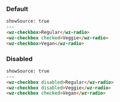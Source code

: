 ### Default

```html
showSource: true
---
<wz-checkbox>Regular</wz-radio>
<wz-checkbox checked>Veggie</wz-radio>
<wz-checkbox>Vegan</wz-radio>
```

### Disabled

```html
showSource: true
---
<wz-checkbox disabled>Regular</wz-radio>
<wz-checkbox disabled>Veggie</wz-radio>
<wz-checkbox checked>Vegan</wz-radio>
```
